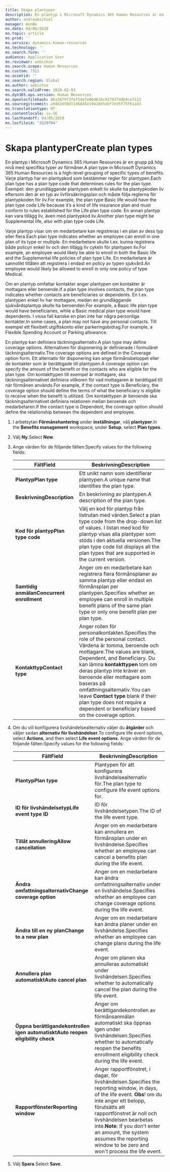 ```yaml
---
title: Skapa plantyper
description: En plantyp i Microsoft Dynamics 365 Human Resources är en grupp på hög nivå med specifika typer av förmåner. Varje plantyp har en plantypkod som bestämmer regler för plantypen.
author: andreabichsel
manager: AnnBe
ms.date: 04/06/2020
ms.topic: article
ms.prod: ''
ms.service: dynamics-human-resources
ms.technology: ''
ms.search.form: ''
audience: Application User
ms.reviewer: anbichse
ms.search.scope: Human Resources
ms.custom: 7521
ms.assetid: ''
ms.search.region: Global
ms.author: anbichse
ms.search.validFrom: 2020-02-03
ms.dyn365.ops.version: Human Resources
ms.openlocfilehash: 06a36f9f3fef54e7e06d616c9179374db4ce7115
ms.sourcegitcommit: a9461650d11d6845e1942865ebf7e35f75f61ad3
ms.translationtype: HT
ms.contentlocale: sv-SE
ms.lasthandoff: 04/06/2020
ms.locfileid: "3229704"
---
```

# <a name="create-plan-types"></a><span data-ttu-id="92cd0-104">Skapa plantyper</span><span class="sxs-lookup"><span data-stu-id="92cd0-104">Create plan types</span></span>

<span data-ttu-id="92cd0-105">En plantyp i Microsoft Dynamics 365 Human Resources är en grupp på hög nivå med specifika typer av förmåner.</span><span class="sxs-lookup"><span data-stu-id="92cd0-105">A plan type in Microsoft Dynamics 365 Human Resources is a high-level grouping of specific types of benefits.</span></span> <span data-ttu-id="92cd0-106">Varje plantyp har en plantypkod som bestämmer regler för plantypen.</span><span class="sxs-lookup"><span data-stu-id="92cd0-106">Each plan type has a plan type code that determines rules for the plan type.</span></span> <span data-ttu-id="92cd0-107">Exempel: den grundläggande plantypen enkelt liv skulle ha plantypkoden liv eftersom den är en typ av livförsäkringsplan och måste följa reglerna för plantypkoden för liv.</span><span class="sxs-lookup"><span data-stu-id="92cd0-107">For example, the plan type Basic life would have the plan type code Life because it’s a kind of life insurance plan and must conform to rules established for the Life plan type code.</span></span> <span data-ttu-id="92cd0-108">En annan plantyp kan vara tillägg liv, även med plantypkod liv.</span><span class="sxs-lookup"><span data-stu-id="92cd0-108">Another plan type might be Supplemental life, also with plan type code Life.</span></span>

<span data-ttu-id="92cd0-109">Varje plantyp visar om en medarbetare kan registreras i en plan av dess typ eller flera.</span><span class="sxs-lookup"><span data-stu-id="92cd0-109">Each plan type indicates whether an employee can enroll in one plan of its type or multiple.</span></span> <span data-ttu-id="92cd0-110">En medarbetare skulle t.ex. kunna registrera både policyn enkel liv och den tillägg liv cykeln för plantypen liv.</span><span class="sxs-lookup"><span data-stu-id="92cd0-110">For example, an employee would likely be able to enroll in both the Basic life and the Supplemental life policies of plan type Life.</span></span> <span data-ttu-id="92cd0-111">En medarbetare är sannolikt tillåten att registrera i endast en policy av typen sjukvård.</span><span class="sxs-lookup"><span data-stu-id="92cd0-111">An employee would likely be allowed to enroll in only one policy of type Medical.</span></span>

<span data-ttu-id="92cd0-112">Om en plantyp omfattar kontakter anger plantypen om kontakter är mottagare eller beroende.</span><span class="sxs-lookup"><span data-stu-id="92cd0-112">If a plan type involves contacts, the plan type indicates whether contacts are beneficiaries or dependents.</span></span> <span data-ttu-id="92cd0-113">En t.ex. plantypen enkel liv har mottagare, medan en grundläggande sjukvårdsplantyp skulle ha beroenden.</span><span class="sxs-lookup"><span data-stu-id="92cd0-113">For example, a Basic life plan type would have beneficiaries, while a Basic medical plan type would have dependents.</span></span> <span data-ttu-id="92cd0-114">I vissa fall kanske en plan inte har några personliga kontakter.</span><span class="sxs-lookup"><span data-stu-id="92cd0-114">In some cases, a plan may not have any personal contacts.</span></span> <span data-ttu-id="92cd0-115">Till exempel ett flexibelt utgiftskonto eller parkeringsbidrag.</span><span class="sxs-lookup"><span data-stu-id="92cd0-115">For example, a Flexible Spending Account or Parking allowance.</span></span>

<span data-ttu-id="92cd0-116">En plantyp kan definiera täckningsalternativ.</span><span class="sxs-lookup"><span data-stu-id="92cd0-116">A plan type may define coverage options.</span></span> <span data-ttu-id="92cd0-117">Alternativen för disponering är definierade i formuläret täckningsalternativ.</span><span class="sxs-lookup"><span data-stu-id="92cd0-117">The coverage options are defined in the Coverage option form.</span></span> <span data-ttu-id="92cd0-118">Ett alternativ för disponering kan ange förmånsbeloppet eller de kontakter som är berättigade till plantypen.</span><span class="sxs-lookup"><span data-stu-id="92cd0-118">A coverage option can specify the amount of the benefit or the contacts who are eligible for the plan type.</span></span> <span data-ttu-id="92cd0-119">Om kontakttypen till exempel är mottagare, ska täckningsalternativet definiera villkoren för vad mottagaren är berättigad till när förmånen används.</span><span class="sxs-lookup"><span data-stu-id="92cd0-119">For example, if the contact type is Beneficiary, the coverage option should define the terms of what the beneficiary is eligible to receive when the benefit is utilized.</span></span> <span data-ttu-id="92cd0-120">Om kontakttypen är beroende ska täckningsalternativet definiera relationen mellan beroende och medarbetaren.</span><span class="sxs-lookup"><span data-stu-id="92cd0-120">If the contact type is Dependent, the coverage option should define the relationship between the dependent and employee.</span></span> 

1. <span data-ttu-id="92cd0-121">I arbetsytan **Förmånshantering** under **inställningar**, välj **plantyper**.</span><span class="sxs-lookup"><span data-stu-id="92cd0-121">In the **Benefits management** workspace, under **Setup**, select **Plan types**.</span></span>

2. <span data-ttu-id="92cd0-122">Välj **Ny**.</span><span class="sxs-lookup"><span data-stu-id="92cd0-122">Select **New**.</span></span>

3. <span data-ttu-id="92cd0-123">Ange värden för de följande fälten:</span><span class="sxs-lookup"><span data-stu-id="92cd0-123">Specify values for the following fields:</span></span>

   | <span data-ttu-id="92cd0-124">Fält</span><span class="sxs-lookup"><span data-stu-id="92cd0-124">Field</span></span> | <span data-ttu-id="92cd0-125">Beskrivning</span><span class="sxs-lookup"><span data-stu-id="92cd0-125">Description</span></span> |
   | --- | --- |
   | <span data-ttu-id="92cd0-126">**Plantyp**</span><span class="sxs-lookup"><span data-stu-id="92cd0-126">**Plan type**</span></span> | <span data-ttu-id="92cd0-127">Ett unikt namn som identifierar plantypen.</span><span class="sxs-lookup"><span data-stu-id="92cd0-127">A unique name that identifies the plan type.</span></span> |
   | <span data-ttu-id="92cd0-128">**Beskrivning**</span><span class="sxs-lookup"><span data-stu-id="92cd0-128">**Description**</span></span> | <span data-ttu-id="92cd0-129">En beskrivning av plantypen.</span><span class="sxs-lookup"><span data-stu-id="92cd0-129">A description of the plan type.</span></span> |
   | <span data-ttu-id="92cd0-130">**Kod för plantyp**</span><span class="sxs-lookup"><span data-stu-id="92cd0-130">**Plan type code**</span></span> | <span data-ttu-id="92cd0-131">Välj en kod för plantyp från listrutan med värden.</span><span class="sxs-lookup"><span data-stu-id="92cd0-131">Select a plan type code from the drop-down list of values.</span></span> <span data-ttu-id="92cd0-132">I listan med kod för plantyp visas alla plantyper som stöds i den aktuella versionen.</span><span class="sxs-lookup"><span data-stu-id="92cd0-132">The plan type code list displays all the plan types that are supported in the current version.</span></span> |
   | <span data-ttu-id="92cd0-133">**Samtidig anmälan**</span><span class="sxs-lookup"><span data-stu-id="92cd0-133">**Concurrent enrollment**</span></span> | <span data-ttu-id="92cd0-134">Anger om en medarbetare kan registrera flera förmånsplaner av samma plantyp eller endast en förmånsplan per plantypen.</span><span class="sxs-lookup"><span data-stu-id="92cd0-134">Specifies whether an employee can enroll in multiple benefit plans of the same plan type or only one benefit plan per plan type.</span></span> |
   | <span data-ttu-id="92cd0-135">**Kontakttyp**</span><span class="sxs-lookup"><span data-stu-id="92cd0-135">**Contact type**</span></span> | <span data-ttu-id="92cd0-136">Anger rollen för personalkontakten.</span><span class="sxs-lookup"><span data-stu-id="92cd0-136">Specifies the role of the personal contact.</span></span> <span data-ttu-id="92cd0-137">Värdena är tomma, beroende och mottagare.</span><span class="sxs-lookup"><span data-stu-id="92cd0-137">The values are blank, Dependent, and Beneficiary.</span></span> <span data-ttu-id="92cd0-138">Du kan lämna **kontakttypen** tom om deras plantyp inte kräver en beroende eller mottagare som baseras på omfattningsalternativ.</span><span class="sxs-lookup"><span data-stu-id="92cd0-138">You can leave **Contact type** blank if their plan type does not require a dependent or beneficiary based on the coverage option.</span></span> |

4. <span data-ttu-id="92cd0-139">Om du vill konfigurera livshändelsealternativ väljer du **åtgärder** och väljer sedan **alternativ för livshändelser**.</span><span class="sxs-lookup"><span data-stu-id="92cd0-139">To configure life event options, select **Actions**, and then select **Life event options**.</span></span> <span data-ttu-id="92cd0-140">Ange värden för de följande fälten:</span><span class="sxs-lookup"><span data-stu-id="92cd0-140">Specify values for the following fields:</span></span>

   | <span data-ttu-id="92cd0-141">Fält</span><span class="sxs-lookup"><span data-stu-id="92cd0-141">Field</span></span> | <span data-ttu-id="92cd0-142">Beskrivning</span><span class="sxs-lookup"><span data-stu-id="92cd0-142">Description</span></span> |
   | --- | --- |
   | <span data-ttu-id="92cd0-143">**Plantyp**</span><span class="sxs-lookup"><span data-stu-id="92cd0-143">**Plan type**</span></span> | <span data-ttu-id="92cd0-144">Plantypen för att konfigurera livshändelsealternativ för.</span><span class="sxs-lookup"><span data-stu-id="92cd0-144">The plan type to configure life event options for.</span></span> |
   | <span data-ttu-id="92cd0-145">**ID för livshändelsetyp**</span><span class="sxs-lookup"><span data-stu-id="92cd0-145">**Life event type ID**</span></span> | <span data-ttu-id="92cd0-146">ID för livshändelsetypen.</span><span class="sxs-lookup"><span data-stu-id="92cd0-146">The ID of the life event type.</span></span> |
   | <span data-ttu-id="92cd0-147">**Tillåt annullering**</span><span class="sxs-lookup"><span data-stu-id="92cd0-147">**Allow cancellation**</span></span> | <span data-ttu-id="92cd0-148">Anger om en medarbetare kan annullera en förmånsplan under en livshändelse.</span><span class="sxs-lookup"><span data-stu-id="92cd0-148">Specifies whether an employee can cancel a benefits plan during the life event.</span></span> |
   | <span data-ttu-id="92cd0-149">**Ändra omfattningsalternativ**</span><span class="sxs-lookup"><span data-stu-id="92cd0-149">**Change coverage option**</span></span> | <span data-ttu-id="92cd0-150">Anger om en medarbetare kan ändra omfattningsalternativ under en livshändelse.</span><span class="sxs-lookup"><span data-stu-id="92cd0-150">Specifies whether an employee can change coverage options during the life event.</span></span> |
   | <span data-ttu-id="92cd0-151">**Ändra till en ny plan**</span><span class="sxs-lookup"><span data-stu-id="92cd0-151">**Change to a new plan**</span></span> | <span data-ttu-id="92cd0-152">Anger om en medarbetare kan ändra planer under en livshändelse.</span><span class="sxs-lookup"><span data-stu-id="92cd0-152">Specifies whether an employee can change plans during the life event.</span></span> |
   | <span data-ttu-id="92cd0-153">**Annullera plan automatiskt**</span><span class="sxs-lookup"><span data-stu-id="92cd0-153">**Auto cancel plan**</span></span> | <span data-ttu-id="92cd0-154">Anger om planen ska annulleras automatiskt under livshändelsen.</span><span class="sxs-lookup"><span data-stu-id="92cd0-154">Specifies whether to automatically cancel the plan during the life event.</span></span> |
   | <span data-ttu-id="92cd0-155">**Öppna berättigandekontrollen igen automatiskt**</span><span class="sxs-lookup"><span data-stu-id="92cd0-155">**Auto reopen eligibility check**</span></span> | <span data-ttu-id="92cd0-156">Anger om berättigandekontrollen av förmånsanmälan automatiskt ska öppnas igen under livshändelsen.</span><span class="sxs-lookup"><span data-stu-id="92cd0-156">Specifies whether to automatically reopen the benefits enrollment eligibility check during the life event.</span></span> |
   | <span data-ttu-id="92cd0-157">**Rapportfönster**</span><span class="sxs-lookup"><span data-stu-id="92cd0-157">**Reporting window**</span></span> | <span data-ttu-id="92cd0-158">Anger rapportfönstret, i dagar, för livshändelsen.</span><span class="sxs-lookup"><span data-stu-id="92cd0-158">Specifies the reporting window, in days, of the life event.</span></span> <span data-ttu-id="92cd0-159">**Obs**! om du inte anger ett belopp, förutsätts att rapportfönstret är noll och livshändelsen bearbetas inte.</span><span class="sxs-lookup"><span data-stu-id="92cd0-159">**Note**: If you don't enter an amount, the system assumes the reporting window to be zero and won't process the life event.</span></span> |

5. <span data-ttu-id="92cd0-160">Välj **Spara**.</span><span class="sxs-lookup"><span data-stu-id="92cd0-160">Select **Save**.</span></span> 
